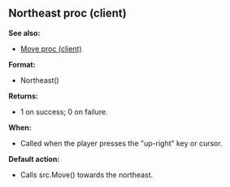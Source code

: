 ## Northeast proc (client)
**See also:**
*   [Move proc (client)](/client/proc/Move)
<!-- -->
**Format:**
*   Northeast()
<!-- -->
**Returns:**
*   1 on success; 0 on failure.
<!-- -->
**When:**
*   Called when the player presses the \"up-right\" key or cursor.
<!-- -->
**Default action:**
*   Calls src.Move() towards the northeast.